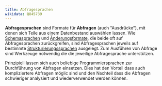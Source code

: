 ```yaml
---
title: Abfragesprachen
wikidata: Q845739
---
```


**Abfragesprachen** sind Formate für **Abfragen** (auch "Ausdrücke"), mit denen sich Teile aus einem Datenbestand auswählen lassen. Wie [Schemasprachen](../schema/language) und [Änderungsformate](patch), die beide oft auf Abfragesprachen zurückgreifen, sind Abfragesprachen jeweils auf bestimmte [Strukturierungssprachen](structure) ausgelegt. Zum Ausführen von Abfrage sind Werkzeuge notwendig die die jeweilige Abfragesprache unterstützen.

Prinzipiell lassen sich auch beliebige Programmiersprachen zur Durchführung von Abfragen einsetzen. Dies hat den Vorteil dass auch kompliziertere Abfragen möglic sind und den Nachteil dass die Abfragen schwieriger analysiert und wiederverwendet werden können. 

<!-- TODO: emit table instead -->

<list-formats application="query" title="Hier erfasste Abfragesprachen"/>
